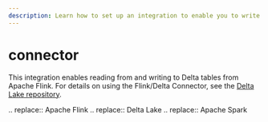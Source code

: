 ```yaml
---
description: Learn how to set up an integration to enable you to write Delta tables from <Flink>.
---
```


# <Flink> connector

This integration enables reading from and writing to Delta tables from Apache Flink. For details on using the Flink/Delta Connector, see the [Delta Lake repository](https://github.com/delta-io/delta/tree/master/connectors/flink).

.. <Flink> replace:: Apache Flink
.. <Delta> replace:: Delta Lake
.. <AS> replace:: Apache Spark